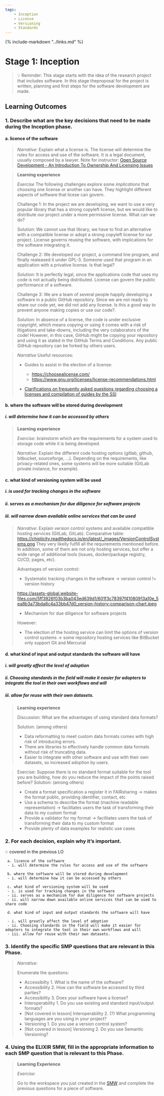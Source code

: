 ```yaml
---
tags:
    - Inception
    - License
    - Versioning
    - Standards
---
```


{% include-markdown "../links.md" %}

# Stage 1: Inception

>:bulb: Reminder: This stage starts with the idea of the research project that includes software. In this stage theproposal for the project is written, planning and first steps for the software development are made.

## Learning Outcomes

### 1. Describe **what** are the key decisions that need to be made during the Inception phase.  

#### a. licence of the software  

 > *Narrative*: Explain what a license is. The license will determine the rules for access and use of the software. It is a legal document, usually composed by a lawyer.
 > Note for instructor: [Open Source Development - An Introduction To Ownership And Licensing Issues](https://oss-watch.ac.uk/resources/iprguide)

 >**Learning experience** 
 >
 >*Exercise*
 >The following challenges explore some _implications_ that choosing one license or another can have. They highlight different aspects of software that licese can govern. 
 >
 >Challenge 1:
 >In the project we are developing, we want to use a very popular library that has a strong copyleft license, but we would like to distribute our project under a more permissive license. What can we do? 
 >
 >Solution: We cannot use that library, we have to find an alternative with a compatible license or adopt a strong copyleft license for our project. License governs reusing the software, with implications for the software integrating it.

 >Challenge 2:
 >We developed our project, a command line program, and finally realeased it under GPL-3. Someone used that program in an application with a privative license. Is that legal? 
 >
 >Solution: It is perfectly legal, since the applications code that uses my code is not actually being distributed. License can govern the public performance of a software.

>Challenge 3: 
>We are a team of several people happily developing a software in a public GitHub repository. Since we are not ready to share our code yet, we did not add any license. Is this a good way to prevent anyone making copies or use our code?.  
>
>Solution: In absence of a license, the code is under exclusive copyright, which means copying or using it comes with a risk of litigations and take-downs, including the very colaborators of the code! However, in this case, GitHub might be copying your repository and using it as stated in the GitHub Terms and Conditions. Any public GitHub repository can be forked by others users.

>*Narrative*
>Useful resources:
>- Guides to assist in the election of a license:
>    - https://choosealicense.com/
>    - https://www.gnu.org/licenses/license-recommendations.html
>
>- [Clarifications on frequently asked questions regarding choosing a licenses and compilation of guides by the SSI](https://www.software.ac.uk/resources/guides/choosing-open-source-licence) 

   
#### b. where the software will be stored during development   
##### i. will determine how it can be accessed by others 

> **Learning experience**  
>
> *Exercise*: brainstorm which are the requirements for a system used to storage code while it is being developed.  

> *Narrative*: Explain the different code hosting options (gitlab, github, bitbucket, sourceforge, ...). 
> Depending on the requirements, like privacy-related ones, some systems will be more suitable (GitLab private instance, for example). 


#### c. what kind of versioning system will be used  

##### i. is used for tracking changes in the software
##### ii. serves as a mechanism for due diligence for software projects 
##### iii. will narrow down available online services that can be used

> *Narrative*: 
> Explain version control systems and available compatible hosting services (GitLab, GitLab). Comparative table: https://chiplicity.readthedocs.io/en/latest/_images/VersionControlSystems.png
> They very likelly fulfill all the requirements mentioned before. In addtition, some of them are not only hosting services, but offer a wide range of additional tools (issues, docker/package registry, CI/CD, pages, etc). 
> 
> Advantages of version control:
> - Systematic tracking changes in the software -> version control != version history 
> 
> https://assets-global.website-files.com/5ff3926f03b3ba043ed639d1/601f3c78397f41080913a10e_5ea8b3a73bda8c4a33bb47d0_version-history-comparison-chart.jpeg 
> 
> - Mechanism for due diligence for software projects 
> 
> However:
> - The election of the hosting service can limit the options of version control systems -> some repository hosting services like BitBucket only support Git and Mercurial


#### d. what kind of input and output standards the software will have 

##### i. will greatly affect the level of adoption
##### ii. Choosing standards in the field will make it easier for adopters to integrate the tool in their own workflows and will 
##### iii. allow for reuse with their own datasets.

> **Learning experience**
> 
> Discussion: What are the advantages of using standard data formats?
> 
> Solution:
> (among others) 
> 
> - Data reformatting to meet custom data formats comes with high risk of introducing errors.
> - There are libraries to effectively handle common data formats without risk of truncating data.
> - Easier to integrate with other software and use with their own datasets, so increased adoption by users.

> Exercise: 
> Suppose there is no standard format suitable for the tool you are building, how do you reduce the impact of the points raised before?
> Solution:
> (among others)
> 
> - Create a format specification a register it in FAIRsharing -> makes the format public, providing identifier, contact, etc
> - Use a schema to describe the format (machine readable representation) -> facilitates users the task of transforming their data to my custom format
> - Provide a validator for my format -> facilitates users the task of transforming their data to my custom format
> - Provide plenty of data examples for realistic use cases


### 2. For each decision, explain **why** it’s important. 
:bulb: covered in the previous LO 
```
 a. licence of the software 
 - i. will determine the rules for access and use of the software 

 b. where the software will be stored during development 
 - i. will determine how it can be accessed by others

 c. what kind of versioning system will be used 
 - i. is used for tracking changes in the software
 - ii. serves as a mechanism for due diligence for software projects
 - ii. will narrow down available online services that can be used to share code

 d. what kind of input and output standards the software will have

 - i. will greatly affect the level of adoption
 - ii. Choosing standards in the field will make it easier for adopters to integrate the tool in their own workflows and will 
 - iii. allow for reuse with their own datasets.
 ``` 
 
### 3. Identify the specific SMP questions that are relevant in this Phase. 

> *Narrative*:  
> 
> Enumerate the questions: 
> 
> - Accessibilty 1. What is the name of the software? 
> - Accessibility 2. How can the software be accessed by third parties? 
> - Accessibility 3. Does your software have a license? 
> - Interoperability 1. Do you use existing and standard input/output formats? 
> - [Not covered in lesson] Interoperability 2. (?) What programming languages are you using in your project? 
> - Versioning 1. Do you use a version control system? 
> - [Not covered in lesson] Versioning 2. Do you use Semantic Versioning? 

### 4. Using the ELIXIR SMW, fill in the appropriate information to each SMP question that is relevant to this Phase. 

> **Learning Experience** 
> 
> *Exercise*: 
> 
> Go to the workspace you just created in the [SMW](https://smw.ds-wizard.org/) and complete the previous questions for a piece of software.

